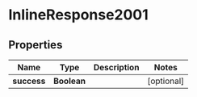 # InlineResponse2001

## Properties
Name | Type | Description | Notes
------------ | ------------- | ------------- | -------------
**success** | **Boolean** |  |  [optional]
